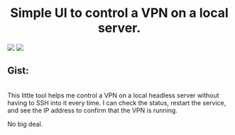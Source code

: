 <h1 align='center'>
	Simple UI to control a VPN on a local server.
</h1>

![](https://img.shields.io/badge/OS-Linux-informational?style=flat&logo=Linux&logoColor=white&color=2bbc8a)
![](https://img.shields.io/badge/Code-Go-informational?style=flat&logo=go&logoColor=white&color=00add8)

## Gist:
<br>
This little tool helps me control a VPN on a local headless server without having to SSH into it every time. I can check the status, restart the service, and see the IP address to confirm that the VPN is running.

No big deal.
